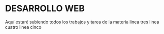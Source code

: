 # DESARROLLO WEB
Aquí estaré subiendo todos los trabajos y tarea de la materia
linea tres
linea cuatro
linea cinco
